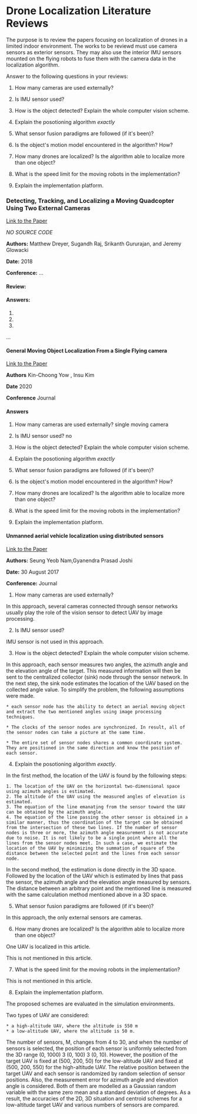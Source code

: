 
# Drone Localization Literature Reviews

The purpose is to review the papers focusing on localization of drones in a limited indoor environment. The works to be reviewd must use camera sensors as exterior sensors. They may also use the interior IMU sensors mounted on the flying robots to fuse them with the camera data in the localization algorithm.

Answer to the following questions in your reviews:

1. How many cameras are used externally?

2. Is IMU sensor used?

3. How is the object detected? Explain the whole computer vision scheme.

3. Explain the posotioning algorithm *exactly*

4. What sensor fusion paradigms are followed (if it's been)?

5. Is the object's motion model encountered in the algorithm? How?

6. How many drones are localized? Is the algorithm able to localize more than one object?

7. What is the speed limit for the moving robots in the implementation?

8. Explain the implementation platform.



### Detecting, Tracking, and Localizing a Moving Quadcopter Using Two External Cameras

[Link to the Paper](https://www.researchgate.net/publication/325963801_Detecting_Tracking_and_Localizing_a_Moving_Quadcopter_Using_Two_External_Cameras)

*NO SOURCE CODE*

**Authors:** Matthew Dreyer, Sugandh Raj, Srikanth Gururajan, and Jeremy Glowacki

**Date:** 2018

**Conference:** ...

#### Review:


#### Answers:

1.

2.

3.

...




#### General Moving Object Localization From a Single Flying camera 

[Link to the Paper](https://www.mdpi.com/2076-3417/10/19/6945/pdf?version=1601801770)

**Authors** Kin-Choong Yow , Insu Kim

**Date** 2020

**Conference** Journal 




#### Answers 

1. How many cameras are used externally? single moving camera 

2. Is IMU sensor used? no

3. How is the object detected? Explain the whole computer vision scheme. 

3. Explain the posotioning algorithm *exactly*

4. What sensor fusion paradigms are followed (if it's been)?

5. Is the object's motion model encountered in the algorithm? How?

6. How many drones are localized? Is the algorithm able to localize more than one object?

7. What is the speed limit for the moving robots in the implementation?

8. Explain the implementation platform.

#### Unmanned aerial vehicle localization using distributed sensors 

[Link to the Paper](https://www.researchgate.net/publication/320018288_Unmanned_aerial_vehicle_localization_using_distributed_sensors)

**Authors:** Seung Yeob Nam,Gyanendra Prasad Joshi

**Date:** 30 August 2017

**Conference:** Journal


1. How many cameras are used externally? 

In this approach, several cameras connected through sensor networks usually play the role of the vision sensor to detect UAV by image processing.

2. Is IMU sensor used? 

IMU sensor is not used in this approach.

3. How is the object detected? Explain the whole computer vision scheme. 

In this approach, each sensor measures two angles, the azimuth angle and the elevation angle of the target. This measured information will then be sent to the centralized collector (sink) node through the sensor network. In the next step, the sink node estimates the location of the UAV based on the collected angle value. To simplify the problem, the following assumptions were made.

    * each sensor node has the ability to detect an aerial moving object and extract the two mentioned angles using image processing techniques. 

    * The clocks of the sensor nodes are synchronized. In result, all of the sensor nodes can take a picture at the same time. 

    * The entire set of sensor nodes shares a common coordinate system. They are positioned in the same direction and know the position of each sensor.

4. Explain the posotioning algorithm *exactly*.

In the first method, the location of the UAV is found by the following steps:

    1. The location of the UAV on the horizontal two-dimensional space using azimuth angles is estimated. 
    2. The altitude of the UAV using the measured angles of elevation is estimated. 
    3. The equation of the line emanating from the sensor toward the UAV can be obtained by the azimuth angle.
    4. The equation of the line passing the other sensor is obtained in a similar manner, thus the coordination of the target can be obtained from the intersection of these two lines. If the number of sensor nodes is three or more, the azimuth angle measurement is not accurate due to noise. It is not likely to be a single point where all the lines from the sensor nodes meet. In such a case, we estimate the location of the UAV by minimizing the summation of square of the distance between the selected point and the lines from each sensor node. 

In the second method, the estimation is done directly in the 3D space. Followed by the location of the UAV which is estimated by lines that pass the sensor, the azimuth angle and the elevation angle measured by sensors. The distance between an arbitrary point and the mentioned line is measured with the same calculation method mentioned above in a 3D space. 

5. What sensor fusion paradigms are followed (if it's been)?

In this approach, the only external sensors are cameras.

6. How many drones are localized? Is the algorithm able to localize more than one object?

One UAV is localized in this article.

This is not mentioned in this article.

7. What is the speed limit for the moving robots in the implementation?

This is not mentioned in this article.

8. Explain the implementation platform.

The proposed schemes are evaluated in the simulation environments.

 Two types of UAV are considered:

    * a high-altitude UAV, where the altitude is 550 m 
    * a low-altitude UAV, where the altitude is 50 m. 

 The number of sensors, M, changes from 4 to 30, and when the number of sensors is selected, the       position of each sensor is uniformly selected from the 3D range (0, 1000) 3 (0, 100) 3 (0, 10). However, the position of the target UAV is fixed at (500, 200, 50) for the low-altitude UAV and fixed at (500, 200, 550) for the high-altitude UAV. The relative position between the target UAV and each sensor is randomized by random selection of sensor positions. Also, the measurement error for azimuth angle and elevation angle is considered. Both of them are modelled as a Gaussian random variable with the same zero mean and a standard deviation of degrees. As a result, the accuracies of the 2D, 3D situation and centroid schemes for a low-altitude target UAV and various numbers of sensors are compared.